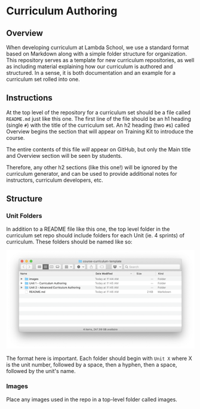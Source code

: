 # Curriculum Authoring

## Overview

When developing curriculum at Lambda School, we use a standard format based on Markdown along with a simple folder structure for organization. This repository serves as a template for new curriculum repositories, as well as including material explaining how our curriculum is authored and structured. In a sense, it is both documentation and an example for a curriculum set rolled into one.

## Instructions

At the top level of the repository for a curriculum set should be a file called `README.md` just like this one. The first line of the file should be an h1 heading (single `#`) with the title of the curriculum set. An h2 heading (two `#`s) called Overview begins the section that will appear on Training Kit to introduce the course.

The entire contents of this file *will* appear on GitHub, but only the Main title and Overview section will be seen by students.

Therefore, any other h2 sections (like this one!) will be ignored by the curriculum generator, and can be used to provide additional notes for instructors, curriculum developers, etc.

## Structure

### Unit Folders

In addition to a README file like this one, the top level folder in the curriculum set repo should include folders for each Unit (ie. 4 sprints) of curriculum. These folders should be named like so:

![Top Level Folder Structure](assets/TopLevel.png)

The format here is important. Each folder should begin with `Unit X` where X is the unit number, followed by a space, then a hyphen, then a space, followed by the unit's name.

### Images

Place any images used in the repo in a top-level folder called images.
